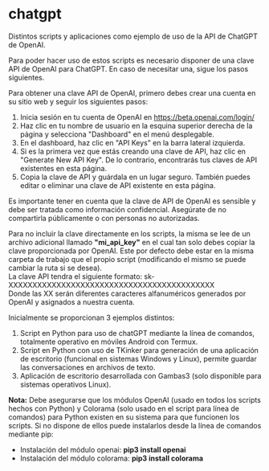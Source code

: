 # chatgpt
Distintos scripts y aplicaciones como ejemplo de uso de la API de ChatGPT de OpenAI.

Para poder hacer uso de estos scripts es necesario disponer de una clave API de OpenAI para ChatGPT. En caso de necesitar una, sigue los pasos siguientes.

Para obtener una clave API de OpenAI, primero debes crear una cuenta en su sitio web y seguir los siguientes pasos:

  1.  Inicia sesión en tu cuenta de OpenAI en https://beta.openai.com/login/
  2.  Haz clic en tu nombre de usuario en la esquina superior derecha de la página y selecciona "Dashboard" en el menú desplegable.
  3.  En el dashboard, haz clic en "API Keys" en la barra lateral izquierda.
  4.  Si es la primera vez que estás creando una clave de API, haz clic en "Generate New API Key". De lo contrario, encontrarás tus claves de API existentes en esta página.
  5.  Copia la clave de API y guárdala en un lugar seguro. También puedes editar o eliminar una clave de API existente en esta página.

Es importante tener en cuenta que la clave de API de OpenAI es sensible y debe ser tratada como información confidencial. Asegúrate de no compartirla públicamente o con personas no autorizadas.

Para no incluir la clave directamente en los scripts, la misma se lee de un archivo adicional llamado <b>"mi_api_key"</b> en el cual tan solo debes copiar la clave proporcionada por OpenAI. Este por defecto debe estar en la misma carpeta de trabajo que el propio script (modificando el mismo se puede cambiar la ruta si se desea).<br>
La clave API tendra el siguiente formato: sk-XXXXXXXXXXXXXXXXXXXXXXXXXXXXXXXXXXXXXXXXXXX<br>
Donde las XX serán diferentes caracteres alfanuméricos generados por OpenAI y asignados a nuestra cuenta.

Inicialmente se proporcionan 3 ejemplos distintos:

1. Script en Python para uso de chatGPT mediante la línea de comandos, totalmente operativo en móviles Android con Termux.
2. Script en Python con uso de TKinker para generación de una aplicación de escritorio (funcional en sistemas Windows y Linux), permite guardar las conversaciones en archivos de texto.
3. Aplicación de escritorio desarrollada con Gambas3 (solo disponible para sistemas operativos Linux).

<b>Nota:</b>
Debe asegurarse que los módulos OpenAI (usado en todos los scripts hechos con Python) y Colorama (solo usado en el script para línea de comandos) para Python existen en su sistema para que funcionen los scripts.
Si no dispone de ellos puede instalarlos desde la línea de comandos mediante pip:

- Instalación del módulo openai: <b>pip3 install openai</b>
- Instalación del módulo colorama: <b>pip3 install colorama</b>



